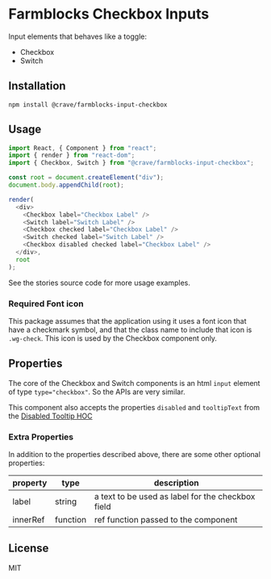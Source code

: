# Farmblocks Checkbox Inputs

Input elements that behaves like a toggle:

* Checkbox
* Switch

## Installation

```
npm install @crave/farmblocks-input-checkbox
```

## Usage

```javascript
import React, { Component } from "react";
import { render } from "react-dom";
import { Checkbox, Switch } from "@crave/farmblocks-input-checkbox";

const root = document.createElement("div");
document.body.appendChild(root);

render(
  <div>
    <Checkbox label="Checkbox Label" />
    <Switch label="Switch Label" />
    <Checkbox checked label="Checkbox Label" />
    <Switch checked label="Switch Label" />
    <Checkbox disabled checked label="Checkbox Label" />
  </div>,
  root
);
```

See the stories source code for more usage examples.

### Required Font icon

This package assumes that the application using it uses a font icon that have a
checkmark symbol, and that the class name to include that icon is `.wg-check`.
This icon is used by the Checkbox component only.

## Properties

The core of the Checkbox and Switch components is an html `input` element of
type `type="checkbox"`. So the APIs are very similar.

This component also accepts the properties `disabled` and `tooltipText` from the
[Disabled Tooltip HOC](https://github.com/CraveFood/farmblocks/tree/master/packages/hoc-disabled-tooltip)

### Extra Properties

In addition to the properties described above, there are some other optional
properties:

| property | type     | description                                       |
| -------- | -------- | ------------------------------------------------- |
| label    | string   | a text to be used as label for the checkbox field |
| innerRef | function | ref function passed to the component              |

## License

MIT
